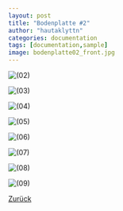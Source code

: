 ```yaml
---
layout: post
title: "Bodenplatte #2"
author: "hautaklyttn"
categories: documentation
tags: [documentation,sample]
image: bodenplatte02_front.jpg
---
```


![(02)](../assets/img/20_08_2019_(2).jpg)

![(03)](../assets/img/20_08_2019_(3).jpg)

![(04)](../assets/img/20_08_2019_(4).jpg)

![(05)](../assets/img/20_08_2019_(5).jpg)

![(06)](../assets/img/20_08_2019_(6).jpg)  

![(07)](../assets/img/20_08_2019_(7).jpg)

![(08)](../assets/img/20_08_2019_(8).jpg)   

![(09)](../assets/img/20_08_2019_(9).jpg)  

[Zurück](/hausblog)  

